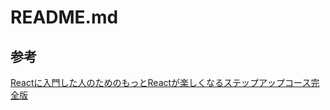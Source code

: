 # README.md
## 参考
[Reactに入門した人のためのもっとReactが楽しくなるステップアップコース完全版](https://www.udemy.com/course/react_stepup/)

